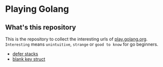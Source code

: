 # Playing Golang

## What's this repository

This is the repository to collect the interesting urls of [play.golang.org](https://play.golang.org/).
`Interesting` means `unintuitive`, `strange` or `good to know` for go beginners.

* [defer stacks](https://play.golang.org/p/iBeAexxZ2Xq)
* [blank key struct](https://play.golang.org/p/hxt5RiO_fYI)
